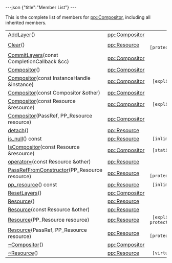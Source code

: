---json {"title":"Member List"} ---

This is the complete list of members for <a href="/docs/native-client/pepper_beta/cpp/classpp_1_1_compositor/" class="el">pp::Compositor</a>, including all inherited members.

<table><tbody><tr class="odd"><td><a href="/docs/native-client/pepper_beta/cpp/classpp_1_1_compositor#adddfb226d04f6169def30afe3639c15d" class="el">AddLayer</a>()</td><td><a href="/docs/native-client/pepper_beta/cpp/classpp_1_1_compositor/" class="el">pp::Compositor</a></td><td></td></tr><tr class="even"><td><a href="/docs/native-client/pepper_beta/cpp/classpp_1_1_resource#ad4016f37d3022863ca0188acb26ac9c4" class="el">Clear</a>()</td><td><a href="/docs/native-client/pepper_beta/cpp/classpp_1_1_resource/" class="el">pp::Resource</a></td><td><code> [protected]</code></td></tr><tr class="odd"><td><a href="/docs/native-client/pepper_beta/cpp/classpp_1_1_compositor#ad9171e29e89900cccd7c10cc4654cae1" class="el">CommitLayers</a>(const CompletionCallback &amp;cc)</td><td><a href="/docs/native-client/pepper_beta/cpp/classpp_1_1_compositor/" class="el">pp::Compositor</a></td><td></td></tr><tr class="even"><td><a href="/docs/native-client/pepper_beta/cpp/classpp_1_1_compositor#abe16adaeaac2569518d28e070ce487b2" class="el">Compositor</a>()</td><td><a href="/docs/native-client/pepper_beta/cpp/classpp_1_1_compositor/" class="el">pp::Compositor</a></td><td></td></tr><tr class="odd"><td><a href="/docs/native-client/pepper_beta/cpp/classpp_1_1_compositor#a0dc88d1d68ca2ab34f0c8ffa1a0b2f4b" class="el">Compositor</a>(const InstanceHandle &amp;instance)</td><td><a href="/docs/native-client/pepper_beta/cpp/classpp_1_1_compositor/" class="el">pp::Compositor</a></td><td><code> [explicit]</code></td></tr><tr class="even"><td><a href="/docs/native-client/pepper_beta/cpp/classpp_1_1_compositor#a30abcad5657f2b7779c20764f9026460" class="el">Compositor</a>(const Compositor &amp;other)</td><td><a href="/docs/native-client/pepper_beta/cpp/classpp_1_1_compositor/" class="el">pp::Compositor</a></td><td></td></tr><tr class="odd"><td><a href="/docs/native-client/pepper_beta/cpp/classpp_1_1_compositor#ad1130a511519ff5a5bc7bfae44cb0b6d" class="el">Compositor</a>(const Resource &amp;resource)</td><td><a href="/docs/native-client/pepper_beta/cpp/classpp_1_1_compositor/" class="el">pp::Compositor</a></td><td><code> [explicit]</code></td></tr><tr class="even"><td><a href="/docs/native-client/pepper_beta/cpp/classpp_1_1_compositor#a43e403e54998200768d198ae95571461" class="el">Compositor</a>(PassRef, PP_Resource resource)</td><td><a href="/docs/native-client/pepper_beta/cpp/classpp_1_1_compositor/" class="el">pp::Compositor</a></td><td></td></tr><tr class="odd"><td><a href="/docs/native-client/pepper_beta/cpp/classpp_1_1_resource#a81b9246381bdddacca3ac25f6ded2bfd" class="el">detach</a>()</td><td><a href="/docs/native-client/pepper_beta/cpp/classpp_1_1_resource/" class="el">pp::Resource</a></td><td></td></tr><tr class="even"><td><a href="/docs/native-client/pepper_beta/cpp/classpp_1_1_resource#a859068e34cdc2dc0b78754c255323aa9" class="el">is_null</a>() const</td><td><a href="/docs/native-client/pepper_beta/cpp/classpp_1_1_resource/" class="el">pp::Resource</a></td><td><code> [inline]</code></td></tr><tr class="odd"><td><a href="/docs/native-client/pepper_beta/cpp/classpp_1_1_compositor#ab699455da240e4a7ed01740b4c05d81f" class="el">IsCompositor</a>(const Resource &amp;resource)</td><td><a href="/docs/native-client/pepper_beta/cpp/classpp_1_1_compositor/" class="el">pp::Compositor</a></td><td><code> [static]</code></td></tr><tr class="even"><td><a href="/docs/native-client/pepper_beta/cpp/classpp_1_1_resource#aaf808a98bdaa7998d82e19514aa87423" class="el">operator=</a>(const Resource &amp;other)</td><td><a href="/docs/native-client/pepper_beta/cpp/classpp_1_1_resource/" class="el">pp::Resource</a></td><td></td></tr><tr class="odd"><td><a href="/docs/native-client/pepper_beta/cpp/classpp_1_1_resource#a3eda014529127a818df8d5bb5ec2fdf0" class="el">PassRefFromConstructor</a>(PP_Resource resource)</td><td><a href="/docs/native-client/pepper_beta/cpp/classpp_1_1_resource/" class="el">pp::Resource</a></td><td><code> [protected]</code></td></tr><tr class="even"><td><a href="/docs/native-client/pepper_beta/cpp/classpp_1_1_resource#a46a6123de0b007ad3fcb6f666534ccb4" class="el">pp_resource</a>() const</td><td><a href="/docs/native-client/pepper_beta/cpp/classpp_1_1_resource/" class="el">pp::Resource</a></td><td><code> [inline]</code></td></tr><tr class="odd"><td><a href="/docs/native-client/pepper_beta/cpp/classpp_1_1_compositor#a178daa26f7dd593a6905235fa840d54b" class="el">ResetLayers</a>()</td><td><a href="/docs/native-client/pepper_beta/cpp/classpp_1_1_compositor/" class="el">pp::Compositor</a></td><td></td></tr><tr class="even"><td><a href="/docs/native-client/pepper_beta/cpp/classpp_1_1_resource#a56679e93a58101c8dce5dc510811a094" class="el">Resource</a>()</td><td><a href="/docs/native-client/pepper_beta/cpp/classpp_1_1_resource/" class="el">pp::Resource</a></td><td></td></tr><tr class="odd"><td><a href="/docs/native-client/pepper_beta/cpp/classpp_1_1_resource#ab0f664099ca06367180f220ea7e0b831" class="el">Resource</a>(const Resource &amp;other)</td><td><a href="/docs/native-client/pepper_beta/cpp/classpp_1_1_resource/" class="el">pp::Resource</a></td><td></td></tr><tr class="even"><td><a href="/docs/native-client/pepper_beta/cpp/classpp_1_1_resource#a555de93fdf4793f7db1183bf71d20580" class="el">Resource</a>(PP_Resource resource)</td><td><a href="/docs/native-client/pepper_beta/cpp/classpp_1_1_resource/" class="el">pp::Resource</a></td><td><code> [explicit, protected]</code></td></tr><tr class="odd"><td><a href="/docs/native-client/pepper_beta/cpp/classpp_1_1_resource#a907d3d6b7e292587c8cb9ff30d0a418d" class="el">Resource</a>(PassRef, PP_Resource resource)</td><td><a href="/docs/native-client/pepper_beta/cpp/classpp_1_1_resource/" class="el">pp::Resource</a></td><td><code> [protected]</code></td></tr><tr class="even"><td><a href="/docs/native-client/pepper_beta/cpp/classpp_1_1_compositor#abf2a4c7ef3a0a727d1b80a5cd2f39729" class="el">~Compositor</a>()</td><td><a href="/docs/native-client/pepper_beta/cpp/classpp_1_1_compositor/" class="el">pp::Compositor</a></td><td></td></tr><tr class="odd"><td><a href="/docs/native-client/pepper_beta/cpp/classpp_1_1_resource#a081165265e2bd8217eaa2be2aeeb3aa3" class="el">~Resource</a>()</td><td><a href="/docs/native-client/pepper_beta/cpp/classpp_1_1_resource/" class="el">pp::Resource</a></td><td><code> [virtual]</code></td></tr></tbody></table>
